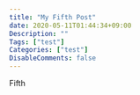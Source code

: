 ```yaml
---
title: "My Fifth Post"
date: 2020-05-11T01:44:34+09:00
Description: ""
Tags: ["test"]
Categories: ["test"]
DisableComments: false
---
```


Fifth
